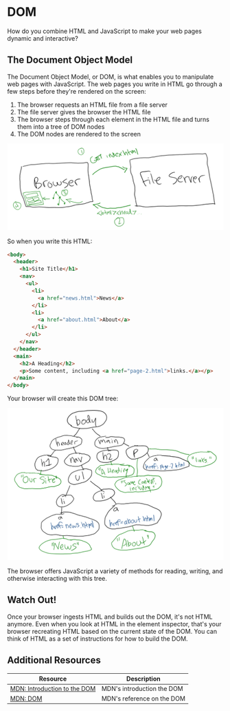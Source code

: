 # DOM

How do you combine HTML and JavaScript to make your web pages dynamic and interactive?

## The Document Object Model

The Document Object Model, or DOM, is what enables you to manipulate web pages with JavaScript. The web pages you write in HTML go through a few steps before they're rendered on the screen:

1. The browser requests an HTML file from a file server
2. The file server gives the browser the HTML file
3. The browser steps through each element in the HTML file and turns them into a tree of DOM nodes
4. The DOM nodes are rendered to the screen

![Diagram of a browser requesting a file and rendering it](assets/dom-trees-2.png)

So when you write this HTML:

```html
<body>
  <header>
    <h1>Site Title</h1>
    <nav>
      <ul>
        <li>
          <a href="news.html">News</a>
        </li>
        <li>
          <a href="about.html">About</a>
        </li>
      </ul>
    </nav>
  </header>
  <main>
    <h2>A Heading</h2>
    <p>Some content, including <a href="page-2.html">links.</a></p>
  </main>
</body>
```

Your browser will create this DOM tree:

![HTML represented as a DOM tree](assets/dom-trees-1.png)

The browser offers JavaScript a variety of methods for reading, writing, and otherwise interacting with this tree.

## Watch Out!

Once your browser ingests HTML and builds out the DOM, it's not HTML anymore. Even when you look at HTML in the element inspector, that's your browser recreating HTML based on the current state of the DOM. You can think of HTML as a set of instructions for how to build the DOM.

## Additional Resources

| Resource | Description |
| --- | --- |
| [MDN: Introduction to the DOM](https://developer.mozilla.org/en-US/docs/Web/API/Document_Object_Model/Introduction) | MDN's introduction the DOM |
| [MDN: DOM](https://developer.mozilla.org/en-US/docs/Web/API/Document_Object_Model) | MDN's reference on the DOM |
